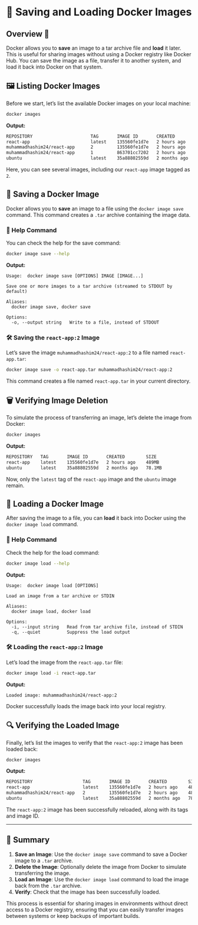 # 🚀 Saving and Loading Docker Images

## Overview 🌟

Docker allows you to **save** an image to a tar archive file and **load** it later. This is useful for sharing images without using a Docker registry like Docker Hub. You can save the image as a file, transfer it to another system, and load it back into Docker on that system.

## 🖼️ Listing Docker Images

Before we start, let’s list the available Docker images on your local machine:

```bash
docker images
```

**Output:**

```bash
REPOSITORY                      TAG       IMAGE ID       CREATED        SIZE  
react-app                       latest    135560fe1d7e   2 hours ago    489MB 
muhammadhashim24/react-app      2         135560fe1d7e   2 hours ago    489MB 
muhammadhashim24/react-app      1         863701cc7202   2 hours ago    489MB 
ubuntu                          latest    35a88802559d   2 months ago   78.1MB
```

Here, you can see several images, including our `react-app` image tagged as `2`.

## 💾 Saving a Docker Image

Docker allows you to **save** an image to a file using the `docker image save` command. This command creates a `.tar` archive containing the image data.

### 📖 Help Command

You can check the help for the save command:

```bash
docker image save --help
```

**Output:**

```text
Usage:  docker image save [OPTIONS] IMAGE [IMAGE...]

Save one or more images to a tar archive (streamed to STDOUT by default)

Aliases:
  docker image save, docker save

Options:
  -o, --output string   Write to a file, instead of STDOUT
```

### 🛠️ Saving the `react-app:2` Image

Let’s save the image `muhammadhashim24/react-app:2` to a file named `react-app.tar`:

```bash
docker image save -o react-app.tar muhammadhashim24/react-app:2
```

This command creates a file named `react-app.tar` in your current directory.

## 🗑️ Verifying Image Deletion

To simulate the process of transferring an image, let’s delete the image from Docker:

```bash
docker images
```

**Output:**

```bash
REPOSITORY   TAG       IMAGE ID       CREATED        SIZE
react-app    latest    135560fe1d7e   2 hours ago    489MB
ubuntu       latest    35a88802559d   2 months ago   78.1MB
```

Now, only the `latest` tag of the `react-app` image and the `ubuntu` image remain.

## 🔄 Loading a Docker Image

After saving the image to a file, you can **load** it back into Docker using the `docker image load` command.

### 📖 Help Command

Check the help for the load command:

```bash
docker image load --help
```

**Output:**

```text
Usage:  docker image load [OPTIONS]

Load an image from a tar archive or STDIN

Aliases:
  docker image load, docker load

Options:
  -i, --input string   Read from tar archive file, instead of STDIN
  -q, --quiet          Suppress the load output
```

### 🛠️ Loading the `react-app:2` Image

Let’s load the image from the `react-app.tar` file:

```bash
docker image load -i react-app.tar
```

**Output:**

```text
Loaded image: muhammadhashim24/react-app:2
```

Docker successfully loads the image back into your local registry.

## 🔍 Verifying the Loaded Image

Finally, let’s list the images to verify that the `react-app:2` image has been loaded back:

```bash
docker images
```

**Output:**

```bash
REPOSITORY                   TAG       IMAGE ID       CREATED        SIZE  
react-app                    latest    135560fe1d7e   2 hours ago    489MB 
muhammadhashim24/react-app   2         135560fe1d7e   2 hours ago    489MB 
ubuntu                       latest    35a88802559d   2 months ago   78.1MB
```

The `react-app:2` image has been successfully reloaded, along with its tags and image ID.

---

## 🎯 Summary

1. **Save an Image**: Use the `docker image save` command to save a Docker image to a `.tar` archive.
2. **Delete the Image**: Optionally delete the image from Docker to simulate transferring the image.
3. **Load an Image**: Use the `docker image load` command to load the image back from the `.tar` archive.
4. **Verify**: Check that the image has been successfully loaded.

This process is essential for sharing images in environments without direct access to a Docker registry, ensuring that you can easily transfer images between systems or keep backups of important builds.